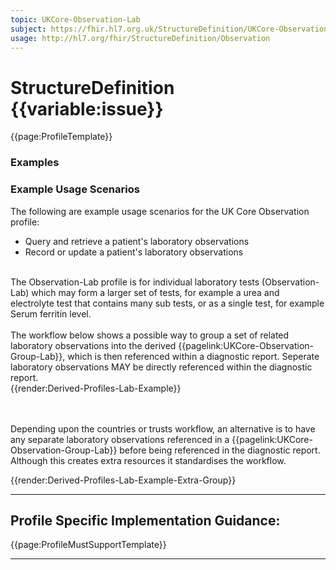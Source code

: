 ```yaml
---
topic: UKCore-Observation-Lab
subject: https://fhir.hl7.org.uk/StructureDefinition/UKCore-Observation-Lab
usage: http://hl7.org/fhir/StructureDefinition/Observation
---
```


# StructureDefinition {{variable:issue}}

<nocheck>
{{page:ProfileTemplate}}

<div id="Examples" class="tabcontent">
  <h3>Examples</h3>
</div>
</nocheck>


<div id="ProfileGuidance">

### Example Usage Scenarios ###
The following are example usage scenarios for the UK Core Observation profile:

- Query and retrieve a patient's laboratory observations
- Record or update a patient's laboratory observations

<br>
The Observation-Lab profile is for individual laboratory tests (Observation-Lab) which may form a larger set of tests, for example a urea and electrolyte test that contains many sub tests, or as a single test, for example Serum ferritin level.
<br><br>
The workflow below shows a possible way to group a set of related laboratory observations into the derived {{pagelink:UKCore-Observation-Group-Lab}}, which is then referenced within a diagnostic report. Seperate laboratory observations MAY be directly referenced within the diagnostic report.
<br>

<div id="renderParent" title="Dervied Lab profile structure">
{{render:Derived-Profiles-Lab-Example}}
</div>

<br><br>
Depending upon the countries or trusts workflow, an alternative is to have any separate laboratory observations referenced in a {{pagelink:UKCore-Observation-Group-Lab}} before being referenced in the diagnostic report. Although this creates extra resources it standardises the workflow. 

<div id="renderParent" title="Dervied Lab profile alternative structure">
{{render:Derived-Profiles-Lab-Example-Extra-Group}}
</div>


<hr class="thickline">

## Profile Specific Implementation Guidance: ##

{{page:ProfileMustSupportTemplate}}

</div>

---

